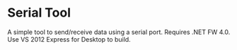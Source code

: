 Serial Tool
===========

A simple tool to send/receive data using a serial port. Requires .NET FW 4.0. Use VS 2012 Express for Desktop to build.
